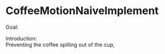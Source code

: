 # CoffeeMotionNaiveImplement

Goal:

Introduction:  
Preventing the coffee spilling out of the cup,

